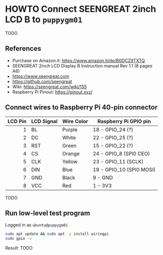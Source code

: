 # HOWTO Connect SEENGREAT 2inch LCD B to `puppygm01`

TODO

## References

- Purchase on Amazon.it: <https://www.amazon.it/dp/B0DCZ9TXTQ>
- SEENGREAT 2inch LCD Display B Instruction manual Rev 1.1 (8 pages A6)
- <https://www.seengreat.com>
- <https://github.com/seengreat>
- Wiki: <https://seengreat.com/wiki/155>
- Raspberry Pi Pinout: <https://pinout.xyz/>

## Connect wires to Raspberry Pi 40-pin connector

| LCD Pin | LCD Signal | Wire Color | Raspberry Pi GPIO pin    |
|--------:|------------|------------|--------------------------|
|       1 | BL         | Purple     | 18 - GPIO_24 (?)         |
|       2 | DC         | White      | 22 - GPIO_25 (?)         |
|       3 | RST        | Green      | 15 - GPIO_22 (?)         |
|       4 | CS         | Orange     | 24 - GPIO_8 (SPI0 CEO)   |
|       5 | CLK        | Yellow     | 23 - GPIO_11 (SCLK)      |
|       6 | DIN        | Blue       | 19 - GPIO_10 (SPI0 MOSI) |
|       7 | GND        | Black      | 9  - GND                 |
|       8 | VCC        | Red        | 1  - 3V3                 |

TODO

## Run low-level test program

Logged in as `ubuntu@puppygm01`

```bash
sudo apt update && sudo apt -y install wiringpi
sudo gpio -v
```

Result: TODO

<!-- EOF -->
